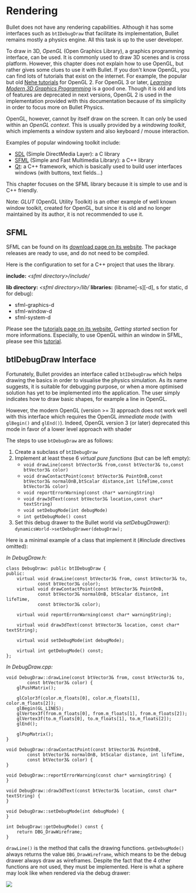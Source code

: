 Rendering
=========

Bullet does not have any rendering capabilities. Although it has some interfaces such as `btIDebugDraw` that facilitate its implementation, Bullet remains mostly a physics engine. All this task is up to the user developer.

To draw in 3D, *OpenGL* (Open Graphics Library), a graphics programming interface, can be used. It is commonly used to draw 3D scenes and is cross platform. However, this chapter does not explain how to use OpenGL, but rather gives some clues to use it with Bullet. If you don't know OpenGL, you can find lots of tutorials that exist on the internet. For example, the popular but old [Nehe tutorials][nehe-tuto] for OpenGL 2. For OpenGL 3 or later, [*Learning Modern 3D Graphics Programming*][arcsynthesis-tuto] is a good one. Though it is old and lots of features are deprecated in next versions, OpenGL 2 is used in the implementation provided with this documentation because of its simplicity in order to focus more on Bullet Physics.

OpenGL, however, cannot by itself draw on the screen. It can only be used within an *OpenGL context*. This is usually provided by a *windowing toolkit*, which implements a window system and also keyboard / mouse interaction.

 Examples of popular windowing toolkit include:

* [SDL][sdl-website] (Simple DirectMedia Layer): a C library
* [SFML][sfml-website] (Simple and Fast Multimedia Library): a C++ library
* [Qt][qt-website]: a C++ framework, which is basically used to build user interfaces windows (with buttons, text fields...)

This chapter focuses on the SFML library because it is simple to use and is C++ friendly.

Note: *GLUT* (OpenGL Utility Toolkit) is an other example of well known window toolkit, created for OpenGL, but since it is old and no longer maintained by its author, it is not recommended to use it.

SFML
----

SFML can be found on its [download page on its website][sfml-download]. The package releases are ready to use, and do not need to be compiled.

Here is the configuration to set for a C++ project that uses the library.

**include:**
*&lt;sfml directory>/include/*

**lib directory:**
*&lt;sfml directory>/lib/*
**libraries:**
(libname[-s][-d], s for static, d for debug):

* sfml-graphics-d
* sfml-window-d
* sfml-system-d

Please see the [tutorials page on its website][sfml-tuto], *Getting started* section for more informations. Especially, to use OpenGL within an window in SFML, please see this [tutorial][sfml-opengl-tuto].


btIDebugDraw Interface
----------------------

Fortunately, Bullet provides an interface called `btIDebugDraw` which helps drawing the basics in order to visualise the physics simulation. 
As its name suggests, it is suitable for debugging purpose, or when a more optimised solution has yet to be implemented into the application. The user simply indicates how to draw basic shapes, for example a line in OpenGL.

However, the modern OpenGL (version >= 3) approach does not work well with this interface which requires the OpenGL *immediate mode* (with `glBegin()` and `glEnd()`). Indeed, OpenGL version 3 (or later) deprecated this mode in favor of a lower level approach with shader 

The steps to use `btDebugDraw` are as follows:

1. Create a subclass of `btIDebugDraw`
2. Implement at least these 6 *virtual pure functions* (but can be left empty):
	* `void	drawLine(const btVector3& from,const btVector3& to,const btVector3& color)`
	* `void drawContactPoint(const btVector3& PointOnB,const btVector3& normalOnB,btScalar distance,int lifeTime,const btVector3& color)`
	* `void reportErrorWarning(const char* warningString)`
	* `void	draw3dText(const btVector3& location,const char* textString)`
	* `void	setDebugMode(int debugMode)`
	* `int getDebugMode() const`
3. Set this debug drawer to the Bullet world via *setDebugDrawer()*:
		`dynamicsWorld->setDebugDrawer(debugDraw);`

Here is a minimal example of a class that implement it (*#include* directives omitted):

*In DebugDraw.h:*

	class DebugDraw: public btIDebugDraw {
	public:
		virtual void drawLine(const btVector3& from, const btVector3& to,
				const btVector3& color);
		virtual void drawContactPoint(const btVector3& PointOnB,
				const btVector3& normalOnB, btScalar distance, int lifeTime,
				const btVector3& color);

		virtual void reportErrorWarning(const char* warningString);

		virtual void draw3dText(const btVector3& location, const char* textString);

		virtual void setDebugMode(int debugMode);

		virtual int getDebugMode() const;
	};

*In DebugDraw.cpp:*

	void DebugDraw::drawLine(const btVector3& from, const btVector3& to,
			const btVector3& color) {
		glPushMatrix();

		glColor3f(color.m_floats[0], color.m_floats[1], color.m_floats[2]);
		glBegin(GL_LINES);
		glVertex3f(from.m_floats[0], from.m_floats[1], from.m_floats[2]);
		glVertex3f(to.m_floats[0], to.m_floats[1], to.m_floats[2]);
		glEnd();

		glPopMatrix();
	}

	void DebugDraw::drawContactPoint(const btVector3& PointOnB,
			const btVector3& normalOnB, btScalar distance, int lifeTime,
			const btVector3& color) {
	}

	void DebugDraw::reportErrorWarning(const char* warningString) {
	}

	void DebugDraw::draw3dText(const btVector3& location, const char* textString) {
	}

	void DebugDraw::setDebugMode(int debugMode) {
	}

	int DebugDraw::getDebugMode() const {
		return DBG_DrawWireframe;
	}

`drawLine()` is the method that calls the drawing functions. `getDebugMode()` always returns the value `DBG_DrawWireframe`, which means to be the debug drawer always draw as wireframes. Despite the fact that the 4 other functions are not used, they must be implemented. Here is what a sphere may look like when rendered via the debug drawer:

![][sphere]

[sphere]: img/render/01_sphere.png

[nehe-tuto]: http://nehe.gamedev.net/
[arcsynthesis-tuto]: http://www.arcsynthesis.org/gltut/

[sdl-website]: https://www.libsdl.org/
[sfml-website]: http://www.sfml-dev.org/
[qt-website]: http://qt-project.org/

[sfml-download]: http://www.sfml-dev.org/download.php
[sfml-tuto]: http://sfml-dev.org/tutorials/2.1/
[sfml-opengl-tuto]: http://www.sfml-dev.org/tutorials/2.1/window-opengl.php